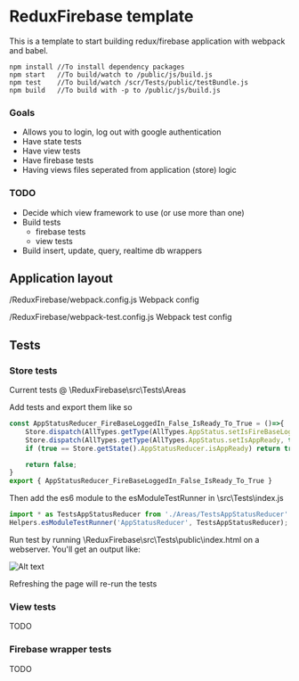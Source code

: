 # ReduxFirebase template
This is a template to start building redux/firebase application with webpack and babel.

```
npm install //To install dependency packages
npm start   //To build/watch to /public/js/build.js
npm test    //To build/watch /scr/Tests/public/testBundle.js
npm build   //To build with -p to /public/js/build.js
```

### Goals
- Allows you to login, log out with google authentication
- Have state tests
- Have view tests
- Have firebase tests
- Having views files seperated from application (store) logic

### TODO
- Decide which view framework to use (or use more than one)
- Build tests
	- firebase tests
	- view tests
- Build insert, update, query, realtime db wrappers

## Application layout
/ReduxFirebase/webpack.config.js
Webpack config

/ReduxFirebase/webpack-test.config.js
Webpack test config

## Tests
### Store tests
Current tests @ \ReduxFirebase\src\Tests\Areas

Add tests and export them like so
```javascript
const AppStatusReducer_FireBaseLoggedIn_False_IsReady_To_True = ()=>{
    Store.dispatch(AllTypes.getType(AllTypes.AppStatus.setIsFireBaseLoggedIn, false));
    Store.dispatch(AllTypes.getType(AllTypes.AppStatus.setIsAppReady, true));
    if (true == Store.getState().AppStatusReducer.isAppReady) return true;

    return false;
}
export { AppStatusReducer_FireBaseLoggedIn_False_IsReady_To_True }
```

Then add the es6 module to the esModuleTestRunner in \src\Tests\index.js
```javascript
import * as TestsAppStatusReducer from './Areas/TestsAppStatusReducer'
Helpers.esModuleTestRunner('AppStatusReducer', TestsAppStatusReducer);
```

Run test by running \ReduxFirebase\src\Tests\public\index.html on a webserver.
You'll get an output like:

![Alt text](https://eavmarshall.github.io./ReduxFirebase/resources/testoutput.PNG "")

Refreshing the page will re-run the tests

### View tests
TODO

### Firebase wrapper tests
TODO
